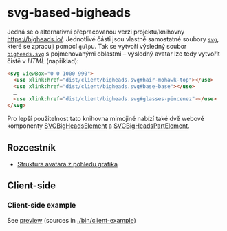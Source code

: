 # svg-based-bigheads
Jedná se o alternativní přepracovanou verzi projektu/knihovny https://bigheads.io/. Jednotlivé části jsou vlastně samostatné soubory [`svg`](src/svgs/bigheads-parts/), které se zpracují pomocí `gulp`u.
Tak se vytvoří výsledný soubor [`bigheads.svg`](./dist/client/bigheads.svg) s pojmenovanými oblastmi – výsledný avatar lze tedy vytvořit čistě v *HTML* (například):
```html
<svg viewBox="0 0 1000 990">
  <use xlink:href="dist/client/bigheads.svg#hair-mohawk-top"></use>
  <use xlink:href="dist/client/bigheads.svg#base-base"></use>
  …
  <use xlink:href="dist/client/bigheads.svg#glasses-pincenez"></use>
</svg>
```
Pro lepší použitelnost tato knihovna mimojiné nabízí také dvě webové komponenty [SVGBigHeadsElement](docs/bigheads-module.md#SVGBigHeadsElement) a [SVGBigHeadsPartElement](docs/bigheads-module.md#SVGBigHeadsPartElement).

## Rozcestník
- [Struktura avatara z pohledu grafika](wiki/svg.cs/)

## Client-side

### Client-side example
See [preview](https://refined-github-html-preview.kidonng.workers.dev/IndigoMultimediaTeam/svg-based-bigheads/raw/dev-1.0.Sx/dist/client-example/index.html) (sources in [./bin/client-example](./dist/client-example/))